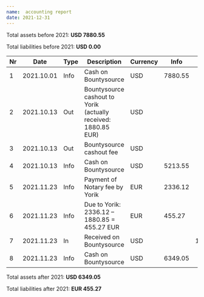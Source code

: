 ```yaml
---
name:  accounting report
date: 2021-12-31
---
```



Total assets before 2021: **USD 7880.55**

Total liabilities before 2021: **USD 0.00**



| Nr  | Date       | Type | Description                                                    | Currency | Info    | In      | Out     |
| --- | ---        | ---  | ---                                                            | ---      | ---     | ---     | ---     |
| 1   | 2021.10.01 | Info | Cash on Bountysource                                           | USD      | 7880.55 |         |         |
| 2   | 2021.10.13 | Out  | Bountysource cashout to Yorik (actually received: 1880.85 EUR) | USD      |         |         | 2400.00 |
| 3   | 2021.10.13 | Out  | Bountysource cashout fee                                       | USD      |         |         | 267.00  |
| 4   | 2021.10.13 | Info | Cash on Bountysource                                           | USD      | 5213.55 |         |         |
| 5   | 2021.11.23 | Info | Payment of Notary fee by Yorik                                 | EUR      | 2336.12 |         |         |
| 6   | 2021.11.23 | Info | Due to Yorik: 2336.12 – 1880.85 = 455.27 EUR                   | EUR      | 455.27  |         |         |
| 7   | 2021.11.23 | In   | Received on Bountysource                                       | USD      |         | 1135.55 |         |
| 8   | 2021.11.23 | Info | Cash on Bountysource                                           | USD      | 6349.05 |         |         |



Total assets after 2021: **USD 6349.05**

Total liabilities after 2021: **EUR 455.27**


